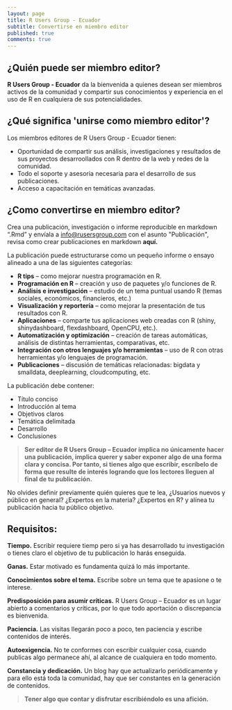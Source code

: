 ```yaml
---
layout: page
title: R Users Group - Ecuador
subtitle: Convertirse en miembro editor
published: true
comments: true
---
```

¿Quién puede ser miembro editor?
-------------
<b>R Users Group - Ecuador</b> da la bienvenida a quienes desean ser miembros activos de la comunidad y compartir sus conocimientos y experiencia en el uso de R en cualquiera de sus potencialidades.

¿Qué significa 'unirse como miembro editor'?
-------------
Los miembros editores de R Users Group - Ecuador tienen:
* Oportunidad de compartir sus análisis, investigaciones y resultados de sus proyectos desarroollados con R dentro de la web y redes de la comunidad.
* Todo el soporte y asesoria necesaria para el desarrollo de sus publicaciones.
* Acceso a capacitación en temáticas avanzadas.

¿Como convertirse en miembro editor?
-------------
Crea una publicación, investigación o informe reproducible en markdown “.Rmd” y envíala a info@rusersgroup.com con el asunto "Publicación", revisa como crear publicaciones en markdown **aquí.**

La publicación puede estructurarse como un pequeño informe o ensayo alineado a una de las siguientes categorías:

* __R tips__ – como mejorar nuestra programación en R.
* __Programación en R__ – creación y uso de paquetes y/o funciones de R.
* __Análisis e investigación__ – estudio de un tema puntual usando R (temas sociales, económicos, financieros, etc.)
* __Visualización y reportería__ – como mejorar la presentación de tus resultados con R.
* __Aplicaciones__ – comparte tus aplicaciones web creadas con R (shiny, shinydashboard, flexdashboard, OpenCPU, etc.).
* __Automatización y optimización__ – creación de tareas automáticas, análisis de distintas herramientas, comparativas, etc.
* __Integración con otros lenguajes y/o herramientas__ – uso de R con otras herramientas y/o lenguajes de programación.
* __Publicaciones__ – discusión de temáticas relacionadas: bigdata y smalldata, deeplearning, cloudcomputing, etc.

La publicación debe contener:

* Título conciso
* Introducción al tema
* Objetivos claros
* Temática delimitada
* Desarrollo
* Conclusiones
 
> **Ser editor de R Users Group – Ecuador implica no únicamente hacer una publicación, implica querer y saber exponer algo de una forma clara y concisa. Por tanto, si tienes algo que escribir, escríbelo de forma que resulte de interés logrando que los lectores lleguen al final de tu publicación.** 
 
No olvides definir previamente quién quieres que te lea, ¿Usuarios nuevos y público en general? ¿Expertos en la materia? ¿Expertos en R? y alínea tu publicación hacia tu público objetivo.

Requisitos:
-------------
__Tiempo.__ Escribir requiere tiemp pero si ya has desarrollado tu investigación o tienes claro el objetivo de tu publicación lo harás enseguida.

__Ganas.__ Estar motivado es fundamenta quizá lo más importante.

__Conocimientos sobre el tema.__ Escribe sobre un tema que te apasione o te interese.

__Predisposición para asumir críticas.__ R Users Group – Ecuador es un lugar abierto a comentarios y críticas, por lo que todo aportación o discrepancia es bienvenida.

__Paciencia.__ Las visitas llegarán poco a poco, ten paciencia y escribe contenidos de interés.

__Autoexigencia.__ No te conformes con escribir cualquier cosa, cuando publicas algo permanece ahí, al alcance de cualquiera en todo momento.

__Constancia y dedicación.__ Un blog hay que actualizarlo periódicamente y para ello está toda la comunidad, hay que ser constantes en la generación de contenidos.

> **Tener algo que contar y disfrutar escribiéndolo es una afición.** 

